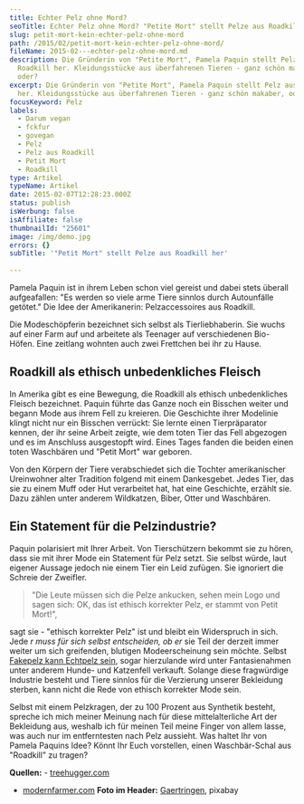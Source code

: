 ```yaml
---
title: Echter Pelz ohne Mord?
seoTitle: Echter Pelz ohne Mord? "Petite Mort" stellt Pelze aus Roadkill her
slug: petit-mort-kein-echter-pelz-ohne-mord
path: /2015/02/petit-mort-kein-echter-pelz-ohne-mord/
fileName: 2015-02---echter-pelz-ohne-mord.md
description: Die Gründerin von "Petite Mort", Pamela Paquin stellt Pelz aus
  Roadkill her. Kleidungsstücke aus überfahrenen Tieren - ganz schön makaber,
  oder?
excerpt: Die Gründerin von "Petite Mort", Pamela Paquin stellt Pelz aus Roadkill
  her. Kleidungsstücke aus überfahrenen Tieren - ganz schön makaber, oder?
focusKeyword: Pelz
labels:
  - Darum vegan
  - fckfur
  - govegan
  - Pelz
  - Pelz aus Roadkill
  - Petit Mort
  - Roadkill
type: Artikel
typeName: Artikel
date: 2015-02-07T12:28:23.000Z
status: publish
isWerbung: false
isAffiliate: false
thumbnailId: "25601"
image: /img/demo.jpg
errors: {}
subTitle: '"Petit Mort" stellt Pelze aus Roadkill her'
  
---
```


Pamela Paquin ist in ihrem Leben schon viel gereist und dabei stets überall
aufgeafallen: "Es werden so viele arme Tiere sinnlos durch Autounfälle getötet."
Die Idee der Amerikanerin: Pelzaccessoires aus Roadkill.

Die Modeschöpferin bezeichnet sich selbst als Tierliebhaberin. Sie wuchs auf
einer Farm auf und arbeitete als Teenager auf verschiedenen Bio-Höfen. Eine
zeitlang wohnten auch zwei Frettchen bei ihr zu Hause.

## Roadkill als ethisch unbedenkliches Fleisch

In Amerika gibt es eine Bewegung, die Roadkill als ethisch unbedenkliches
Fleisch bezeichnet. Paquin führte das Ganze noch ein Bisschen weiter und begann
Mode aus ihrem Fell zu kreieren. Die Geschichte ihrer Modelinie klingt nicht nur
ein Bisschen verrückt: Sie lernte einen Tierpräparator kennen, der ihr seine
Arbeit zeigte, wie dem toten Tier das Fell abgezogen und es im Anschluss
ausgestopft wird. Eines Tages fanden die beiden einen toten Waschbären und
"Petit Mort" war geboren.

Von den Körpern der Tiere verabschiedet sich die Tochter amerikanischer
Ureinwohner alter Tradition folgend mit einem Dankesgebet. Jedes Tier, das sie
zu einem Muff oder Hut verarbeitet hat, hat eine Geschichte, erzählt sie. Dazu
zählen unter anderem Wildkatzen, Biber, Otter und Waschbären.

## Ein Statement für die Pelzindustrie?

Paquin polarisiert mit Ihrer Arbeit. Von Tierschützern bekommt sie zu hören,
dass sie mit ihrer Mode ein Statement für Pelz setzt. Sie selbst würde, laut
eigener Aussage jedoch nie einem Tier ein Leid zufügen. Sie ignoriert die
Schreie der Zweifler.

> "Die Leute müssen sich die Pelze ankucken, sehen mein Logo und sagen sich: OK,
> das ist ethisch korrekter Pelz, er stammt von Petit Mort!",

sagt sie - "ethisch korrekter Pelz" ist und bleibt ein Widerspruch in sich. Jede
_r muss für sich selbst entscheiden, ob er_ sie Teil der derzeit immer weiter um
sich greifenden, blutigen Modeerscheinung sein möchte. Selbst
[Fakepelz kann Echtpelz sein](/2014/11/fakepelz-echtpelz/), sogar hierzulande
wird unter Fantasienahmen unter anderem Hunde- und Katzenfell verkauft. Solange
diese fragwürdige Industrie besteht und Tiere sinnlos für die Verzierung unserer
Bekleidung sterben, kann nicht die Rede von ethisch korrekter Mode sein.

Selbst mit einem Pelzkragen, der zu 100 Prozent aus Synthetik besteht, spreche
ich mich meiner Meinung nach für diese mittelalterliche Art der Bekleidung aus,
weshalb ich für meinen Teil meine Finger von allem lasse, was auch nur im
entferntesten nach Pelz aussieht. Was haltet Ihr von Pamela Paquins Idee? Könnt
Ihr Euch vorstellen, einen Waschbär-Schal aus "Roadkill" zu tragen?

**Quellen:** -
[treehugger.com](https://www.treehugger.com/sustainable-fashion/petite-mort-ethical-fur-roadkill-pamela-paquin.html)

- [modernfarmer.com](https://modernfarmer.com/2014/12/one-woman-revolutionizing-fur-industry-using-roadkill/)
  **Foto im Header:**
  [Gaertringen](https://pixabay.com/de/users/gaertringen-168960/), pixabay

  